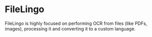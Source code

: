 # FileLingo
FileLingo is highly focused on performing OCR from files (like PDFs, images), processing it and converting it to a custom language.
